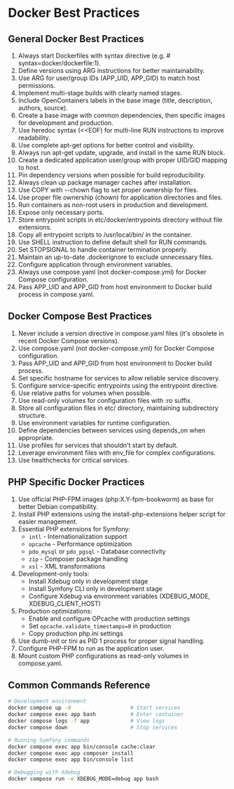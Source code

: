 # Docker Best Practices

## General Docker Best Practices

1. Always start Dockerfiles with syntax directive (e.g. # syntax=docker/dockerfile:1).
2. Define versions using ARG instructions for better maintainability.
3. Use ARG for user/group IDs (APP_UID, APP_GID) to match host permissions.
4. Implement multi-stage builds with clearly named stages.
5. Include OpenContainers labels in the base image (title, description, authors, source).
6. Create a base image with common dependencies, then specific images for development and production.
7. Use heredoc syntax (<<EOF) for multi-line RUN instructions to improve readability.
8. Use complete apt-get options for better control and visibility.
9. Always run apt-get update, upgrade, and install in the same RUN block.
10. Create a dedicated application user/group with proper UID/GID mapping to host.
11. Pin dependency versions when possible for build reproducibility.
12. Always clean up package manager caches after installation.
13. Use COPY with --chown flag to set proper ownership for files.
14. Use proper file ownership (chown) for application directories and files.
15. Run containers as non-root users in production and development.
16. Expose only necessary ports.
17. Store entrypoint scripts in etc/docker/entrypoints directory without file extensions.
18. Copy all entrypoint scripts to /usr/local/bin/ in the container.
19. Use SHELL instruction to define default shell for RUN commands.
20. Set STOPSIGNAL to handle container termination properly.
21. Maintain an up-to-date .dockerignore to exclude unnecessary files.
22. Configure application through environment variables.
23. Always use compose.yaml (not docker-compose.yml) for Docker Compose configuration.
24. Pass APP_UID and APP_GID from host environment to Docker build process in compose.yaml.

## Docker Compose Best Practices

1. Never include a version directive in compose.yaml files (it's obsolete in recent Docker Compose versions).
2. Use compose.yaml (not docker-compose.yml) for Docker Compose configuration.
3. Pass APP_UID and APP_GID from host environment to Docker build process.
4. Set specific hostname for services to allow reliable service discovery.
5. Configure service-specific entrypoints using the entrypoint directive.
6. Use relative paths for volumes when possible.
7. Use read-only volumes for configuration files with :ro suffix.
8. Store all configuration files in etc/ directory, maintaining subdirectory structure.
9. Use environment variables for runtime configuration.
10. Define dependencies between services using depends_on when appropriate.
11. Use profiles for services that shouldn't start by default.
12. Leverage environment files with env_file for complex configurations.
13. Use healthchecks for critical services.

## PHP Specific Docker Practices

1. Use official PHP-FPM images (php:X.Y-fpm-bookworm) as base for better Debian compatibility.
2. Install PHP extensions using the install-php-extensions helper script for easier management.
3. Essential PHP extensions for Symfony:
   - `intl` - Internationalization support
   - `opcache` - Performance optimization
   - `pdo_mysql` or `pdo_pgsql` - Database connectivity
   - `zip` - Composer package handling
   - `xsl` - XML transformations
4. Development-only tools:
   - Install Xdebug only in development stage
   - Install Symfony CLI only in development stage
   - Configure Xdebug via environment variables (XDEBUG_MODE, XDEBUG_CLIENT_HOST)
5. Production optimizations:
   - Enable and configure OPcache with production settings
   - Set `opcache.validate_timestamps=0` in production
   - Copy production php.ini settings
6. Use dumb-init or tini as PID 1 process for proper signal handling.
7. Configure PHP-FPM to run as the application user.
8. Mount custom PHP configurations as read-only volumes in compose.yaml.

## Common Commands Reference

```bash
# Development environment
docker compose up -d                   # Start services
docker compose exec app bash           # Enter container
docker compose logs -f app             # View logs
docker compose down                    # Stop services

# Running Symfony commands
docker compose exec app bin/console cache:clear
docker compose exec app composer install
docker compose exec app bin/console list

# Debugging with Xdebug
docker compose run -e XDEBUG_MODE=debug app bash
```
